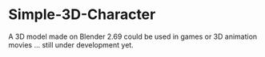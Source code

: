 # Simple-3D-Character
A 3D model made on Blender 2.69 could be used in games or 3D animation movies ... still under development yet.
